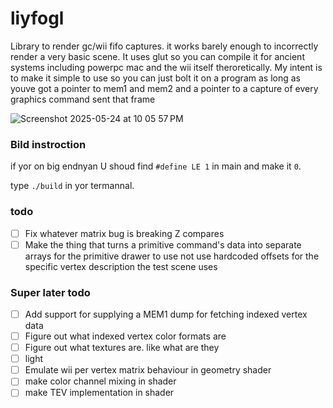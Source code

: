 # liyfogl
Library to render gc/wii fifo captures. it works barely enough to incorrectly render a very basic scene. It uses glut so you can compile it for ancient systems including powerpc mac and the wii itself theroretically. My intent is to make it simple to use so you can just bolt it on a program as long as youve got a pointer to mem1 and mem2 and a pointer to a capture of every graphics command sent that frame

![Screenshot 2025-05-24 at 10 05 57 PM](https://github.com/user-attachments/assets/0b3df145-1d9f-49dc-aaf1-49efcbfbf98f)
### Bild instroction
if yor on big endnyan U shoud find `#define LE 1` in main and make it `0`.

type `./build` in yor termannal.

### todo
* [ ] Fix whatever matrix bug is breaking Z compares
* [ ] Make the thing that turns a primitive command's data into separate arrays for the primitive drawer to use not use hardcoded offsets for the specific vertex description the test scene uses
### Super later todo
* [ ] Add support for supplying a MEM1 dump for fetching indexed vertex data
* [ ] Figure out what indexed vertex color formats are
* [ ] Figure out what textures are. like what are they
* [ ] light
* [ ] Emulate wii per vertex matrix behaviour in geometry shader
* [ ] make color channel mixing in shader
* [ ] make TEV implementation in shader
